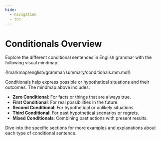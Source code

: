 ```yaml
---
hide:
  - navigation
  - toc
---
```


# Conditionals Overview

Explore the different conditional sentences in English grammar with the following visual mindmap:

{!markmap/english/grammar/summary/conditionals.mm.md!}

Conditionals help express possible or hypothetical situations and their outcomes. The mindmap above includes:

- **Zero Conditional**: For facts or things that are always true.
- **First Conditional**: For real possibilities in the future.
- **Second Conditional**: For hypothetical or unlikely situations.
- **Third Conditional**: For past hypothetical scenarios or regrets.
- **Mixed Conditionals**: Combining past actions with present results.

Dive into the specific sections for more examples and explanations about each type of conditional sentence.
